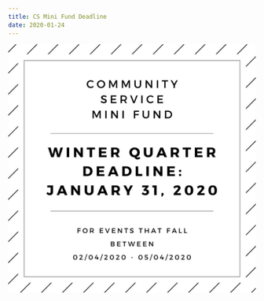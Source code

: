 ```yaml
---
title: CS Mini Fund Deadline
date: 2020-01-24
---
```


![Community Service Mini Fund Winter Quarter Deadline: January 31, 2020. For events that fall between 02/04/2020 - 05/04/2020](/docs/cs-mini-deadline-w20.png)

